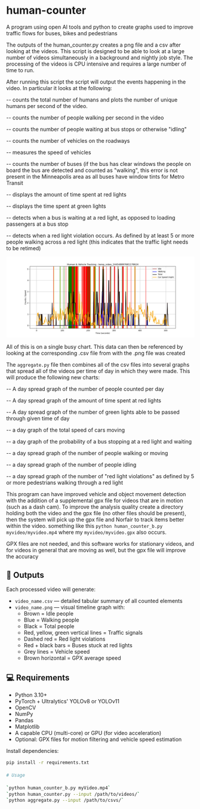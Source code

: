 # human-counter
A program using open AI tools and python to create graphs used to improve traffic flows for buses, bikes and pedestrians

The outputs of the human_counter.py creates a png file and a csv after looking at the videos. This script is designed to be able to look at a large number of videos simultaneously in a background and nightly job style. The processing of the videos is CPU intensive and requires a large number of time to run.

After running this script the script will output the events happening in the video. In particular it looks at the following:

-- counts the total number of humans and plots the number of unique humans per second of the video. 

-- counts the number of people walking per second in the video

-- counts the number of people waiting at bus stops or otherwise "idling"

-- counts the number of vehicles on the roadways

-- measures the speed of vehicles

-- counts the number of buses (if the bus has clear windows the people on board the bus are detected and counted as "walking", this error is not present in the Minneapolis area as all buses have window tints for Metro Transit

-- displays the amount of time spent at red lights

-- displays the time spent at green lights

-- detects when a bus is waiting at a red light, as opposed to loading passengers at a bus stop

-- detects when a red light violation occurs. As defined by at least 5 or more people walking across a red light (this indicates that the traffic light needs to be retimed)

![output graph of a single video processed by the counter script](human_counter.jpeg)



All of this is on a single busy chart. This data can then be referenced by looking at the corresponding .csv file from with the .png file was created

The `aggregate.py` file then combines all of the csv files into several graphs that spread all of the videos per time of day in which they were made. This will produce the following new charts:

-- A day spread graph of the number of people counted per day

-- A day spread graph of the amount of time spent at red lights

-- A day spread graph of the number of green lights able to be passed through given time of day

-- a day graph of the total speed of cars moving

-- a day graph of the probability of a bus stopping at a red light and waiting 

-- a day spread graph of the number of people walking or moving

-- a day spread graph of the number of people idling

-- a day spread graph of the number of "red light violations" as defined by 5 or more pedestrians walking through a red light


This program can have improved vehicle and object movement detection with the addition of a supplemental gpx file for videos that are in motion (such as a dash cam). To improve the analysis quality create a directory holding both the video and the gpx file (no other files should be present), then the system will pick up the gpx file and Norfair to track items better within the video.
something like this `python human_counter_b.py myvideo/myvideo.mp4` where my `myvideo/myvideo.gpx` also occurs.

GPX files are not needed, and this software works for stationary videos, and for videos in general that are moving as well, but the gpx file will improve the accuracy

## 📁 Outputs

Each processed video will generate:
- `video_name.csv` — detailed tabular summary of all counted elements
- `video_name.png` — visual timeline graph with:
  - Brown = Idle people  
  - Blue = Walking people  
  - Black = Total people  
  - Red, yellow, green vertical lines = Traffic signals  
  - Dashed red = Red light violations  
  - Red + black bars = Buses stuck at red lights  
  - Grey lines = Vehicle speed  
  - Brown horizontal = GPX average speed  

## 💻 Requirements

- Python 3.10+
- PyTorch + Ultralytics' YOLOv8 or YOLOv11
- OpenCV
- NumPy
- Pandas
- Matplotlib
- A capable CPU (multi-core) or GPU (for video acceleration)
- Optional: GPX files for motion filtering and vehicle speed estimation

Install dependencies:

```bash
pip install -r requirements.txt

# Usage

`python human_counter_b.py myVideo.mp4`
`python human_counter.py --input /path/to/videos/`
`python aggregate.py --input /path/to/csvs/`


